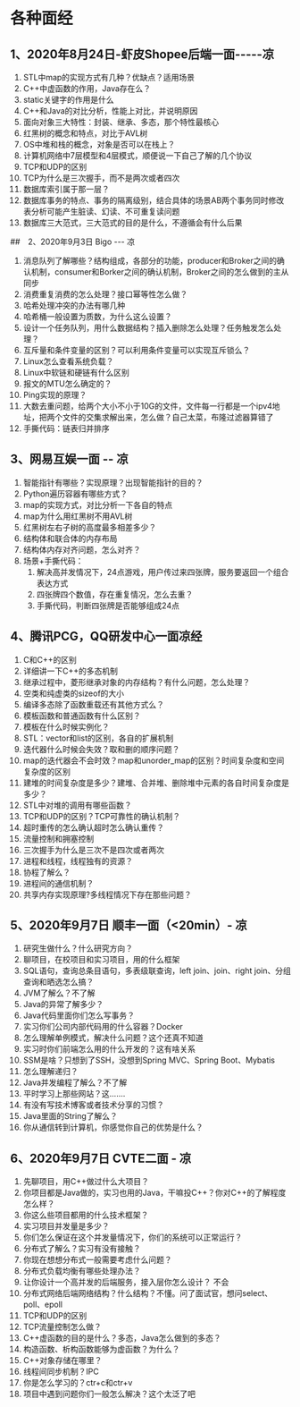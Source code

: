 # 各种面经

## 1、2020年8月24日-虾皮Shopee后端一面-----凉
1. STL中map的实现方式有几种？优缺点？适用场景
2. C++中虚函数的作用，Java存在么？
3. static关键字的作用是什么
4. C++和Java的对比分析，性能上对比，并说明原因
5. 面向对象三大特性：封装、继承、多态，那个特性最核心
6. 红黑树的概念和特点，对比于AVL树
7. OS中堆和栈的概念，对象是否可以在栈上？
8. 计算机网络中7层模型和4层模式，顺便说一下自己了解的几个协议
9. TCP和UDP的区别
10. TCP为什么是三次握手，而不是两次或者四次
11. 数据库索引属于那一层？
12. 数据库事务的特点、事务的隔离级别，结合具体的场景AB两个事务同时修改表分析可能产生脏读、幻读、不可重复读问题
13. 数据库三大范式，三大范式的目的是什么，不遵循会有什么后果

##　2、2020年9月3日 Bigo --- 凉

1. 消息队列了解哪些？结构组成，各部分的功能，producer和Broker之间的确认机制，consumer和Borker之间的确认机制，Broker之间的怎么做到的主从同步
2. 消费重复消费的怎么处理？接口幂等性怎么做？
3. 哈希处理冲突的办法有哪几种
4. 哈希桶一般设置为质数，为什么这么设置？
5. 设计一个任务队列，用什么数据结构？插入删除怎么处理？任务触发怎么处理？
6. 互斥量和条件变量的区别？可以利用条件变量可以实现互斥锁么？
7. Linux怎么查看系统负载？
8. Linux中软链和硬链有什么区别
9. 报文的MTU怎么确定的？
10. Ping实现的原理？
11. 大数去重问题，给两个大小不小于10G的文件，文件每一行都是一个ipv4地址，把两个文件的交集求解出来，怎么做？自己太菜，布隆过滤器算错了
12. 手撕代码：链表归并排序


## 3、网易互娱一面 -- 凉

1. 智能指针有哪些？实现原理？出现智能指针的目的？
2. Python遍历容器有哪些方式？
3. map的实现方式，对比分析一下各自的特点
4. map为什么用红黑树不用AVL树
5. 红黑树左右子树的高度最多相差多少？
6. 结构体和联合体的内存布局
7. 结构体内存对齐问题，怎么对齐？
8. 场景+手撕代码：
   1. 解决高并发情况下，24点游戏，用户传过来四张牌，服务要返回一个组合表达方式
   2. 四张牌四个数值，存在重复情况，怎么去重？
   3. 手撕代码，判断四张牌是否能够组成24点


## 4、腾讯PCG，QQ研发中心一面凉经

1. C和C++的区别
2. 详细讲一下C++的多态机制
3. 继承过程中，菱形继承对象的内存结构？有什么问题，怎么处理？
4. 空类和纯虚类的sizeof的大小
5. 编译多态除了函数重载还有其他方式么？
6. 模板函数和普通函数有什么区别？
7. 模板在什么时候实例化？
8. STL：vector和list的区别，各自的扩展机制
9. 迭代器什么时候会失效？取和删的顺序问题？
10. map的迭代器会不会时效？map和unorder_map的区别？时间复杂度和空间复杂度的区别
11. 建堆的时间复杂度是多少？建堆、合并堆、删除堆中元素的各自时间复杂度是多少？
12. STL中对堆的调用有哪些函数？
13. TCP和UDP的区别？TCP可靠性的确认机制？
14. 超时重传的怎么确认超时怎么确认重传？
15. 流量控制和拥塞控制
16. 三次握手为什么是三次不是四次或者两次
17. 进程和线程，线程独有的资源？
18. 协程了解么？
19. 进程间的通信机制？
20. 共享内存实现原理?多线程情况下存在那些问题？


## 5、2020年9月7日 顺丰一面（<20min）- 凉

1. 研究生做什么？什么研究方向？
2. 聊项目，在校项目和实习项目，用的什么框架
3. SQL语句，查询总条目语句，多表级联查询，left join、join、right join、分组查询和晒选怎么搞？
4. JVM了解么？不了解
5. Java的异常了解多少？
6. Java代码里面你们怎么写事务？
7. 实习你们公司内部代码用的什么容器？Docker
8. 怎么理解单例模式，解决什么问题？这个还真不知道
9. 实习时你们前端怎么用的什么开发的？这有啥关系
10. SSM是啥？只想到了SSH，没想到Spring MVC、Spring Boot、Mybatis
11. 怎么理解递归？
12. Java并发编程了解么？不了解
13. 平时学习上那些网站？这.......
14. 有没有写技术博客或者技术分享的习惯？
15. Java里面的String了解么？
16. 你从通信转到计算机，你感觉你自己的优势是什么？


## 6、2020年9月7日 CVTE二面 - 凉

1. 先聊项目，用C++做过什么大项目？
2. 你项目都是Java做的，实习也用的Java，干嘛投C++？你对C++的了解程度怎么样？
3. 你这么些项目都用的什么技术框架？
4. 实习项目并发量是多少？
5. 你们怎么保证在这个并发量情况下，你们的系统可以正常运行？
6. 分布式了解么？实习有没有接触？
7. 你现在想想分布式一般需要考虑什么问题？
8. 分布式负载均衡有哪些处理办法？
9. 让你设计一个高并发的后端服务，接入层你怎么设计？ 不会
10. 分布式网络后端网络结构？什么结构？不懂。问了面试官，想问select、poll、epoll
11. TCP和UDP的区别
12. TCP流量控制怎么做？
13. C++虚函数的目的是什么？多态，Java怎么做到的多态？
14. 构造函数、析构函数能够为虚函数？为什么？
15. C++对象存储在哪里？
16. 线程间同步机制？IPC
17. 你是怎么学习的？ctr+c和ctr+v
18. 项目中遇到问题你们一般怎么解决？这个太泛了吧

